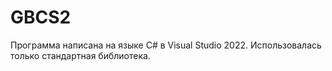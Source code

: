 # GBCS2
Программа написана на языке C# в Visual Studio 2022. Использовалась только стандартная библиотека.
